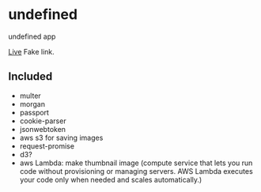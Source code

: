 # undefined
undefined app

[Live](https://google.com/) Fake link.

## Included
- multer
- morgan
- passport
- cookie-parser
- jsonwebtoken
- aws s3 for saving images
- request-promise
- d3?
- aws Lambda: make thumbnail image (compute service that lets you run code without provisioning or managing servers. AWS Lambda executes your code only when needed and scales automatically.)